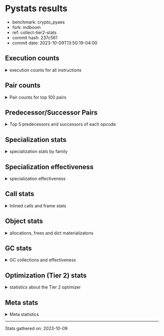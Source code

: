
# Pystats results

- benchmark: crypto_pyaes
- fork: mdboom
- ref: collect-tier2-stats
- commit hash: 237c561
- commit date: 2023-10-09T13:50:19-04:00

## Execution counts

<details>
<summary> execution counts for all instructions </summary>

|Name | Count | Self | Cumulative | Miss ratio | 
|---|---:|---:|---:|---:|
| LOAD_FAST | 43,683,180 | 19.5% | 19.5% |  |
| BINARY_OP | 33,325,640 | 14.9% | 34.4% |  |
| BINARY_SUBSCR_LIST_INT | 22,788,960 | 10.2% | 44.6% |  |
| LOAD_CONST | 18,829,860 | 8.4% | 53.0% |  |
| LOAD_FAST_LOAD_FAST | 13,299,720 | 5.9% | 58.9% |  |
| ENTER_EXECUTOR | 8,807,080 | 3.9% | 62.8% |  |
| LOAD_ATTR_INSTANCE_VALUE | 7,770,840 | 3.5% | 66.3% |  |
| STORE_FAST | 6,739,500 | 3.0% | 69.3% |  |
| STORE_SUBSCR_LIST_INT | 6,391,800 | 2.9% | 72.2% |  |
| BINARY_OP_ADD_INT | 4,318,320 | 1.9% | 74.1% |  |
| LOAD_GLOBAL_MODULE | 4,144,840 | 1.9% | 75.9% |  |
| LOAD_ATTR_METHOD_NO_DICT | 3,796,320 | 1.7% | 77.6% |  |
| PUSH_NULL | 3,106,740 | 1.4% | 79.0% |  |
| LOAD_ATTR_NONDESCRIPTOR_WITH_VALUES | 2,934,720 | 1.3% | 80.3% |  |
| LIST_APPEND | 2,933,160 | 1.3% | 81.6% |  |
| STORE_FAST_STORE_FAST | 2,932,560 | 1.3% | 83.0% |  |
| CALL_LIST_APPEND | 2,760,960 | 1.2% | 84.2% |  |
| FOR_ITER | 2,760,780 | 1.2% | 85.4% |  |
| JUMP_BACKWARD | 2,760,560 | 1.2% | 86.7% |  |
| UNPACK_SEQUENCE_TWO_TUPLE | 2,760,000 | 1.2% | 87.9% |  |
| LOAD_GLOBAL_BUILTIN | 2,417,220 | 1.1% | 89.0% |  |
| RESUME_CHECK | 2,244,300 | 1.0% | 90.0% |  |
| POP_JUMP_IF_FALSE | 2,078,580 | 0.9% | 90.9% |  |
| RETURN_VALUE | 2,071,380 | 0.9% | 91.8% |  |
| CALL_PY_EXACT_ARGS | 2,071,260 | 0.9% | 92.7% |  |
| LOAD_ATTR_MODULE | 1,553,560 | 0.7% | 93.4% |  |
| TO_BOOL | 1,553,420 | 0.7% | 94.1% |  |
| CALL_METHOD_DESCRIPTOR_FAST | 1,553,040 | 0.7% | 94.8% |  |
| CALL_METHOD_DESCRIPTOR_NOARGS | 1,553,040 | 0.7% | 95.5% |  |
| CALL_TYPE_1 | 1,553,040 | 0.7% | 96.2% |  |
| SWAP | 869,400 | 0.4% | 96.6% |  |
| FOR_ITER_RANGE | 865,400 | 0.4% | 97.0% |  |
| GET_ITER | 865,020 | 0.4% | 97.4% |  |
| CALL_BUILTIN_CLASS | 864,900 | 0.4% | 97.8% |  |
| CALL_LEN | 863,640 | 0.4% | 98.1% |  |
| BUILD_LIST | 691,260 | 0.3% | 98.4% |  |
| COMPARE_OP_INT | 525,240 | 0.2% | 98.7% |  |
| COPY | 348,120 | 0.2% | 98.8% |  |
| BINARY_OP_SUBTRACT_INT | 347,880 | 0.2% | 99.0% |  |
| BINARY_OP_MULTIPLY_INT | 345,240 | 0.2% | 99.1% |  |
| LIST_EXTEND | 345,180 | 0.2% | 99.3% |  |
| POP_TOP | 344,820 | 0.2% | 99.5% |  |
| STORE_ATTR_INSTANCE_VALUE | 173,400 | 0.1% | 99.5% |  |
| LOAD_FAST_AND_CLEAR | 173,280 | 0.1% | 99.6% |  |
| RETURN_CONST | 173,040 | 0.1% | 99.7% |  |
| BINARY_SLICE | 172,920 | 0.1% | 99.8% |  |
| LOAD_ATTR_METHOD_WITH_VALUES | 172,860 | 0.1% | 99.8% |  |
| LOAD_ATTR_PROPERTY | 172,560 | 0.1% | 99.9% |  |
| UNPACK_SEQUENCE_LIST | 172,560 | 0.1% | 100.0% |  |
| EXTENDED_ARG | 1,200 | 0.0% | 100.0% |  |
| JUMP_FORWARD | 1,200 | 0.0% | 100.0% |  |
| CALL | 900 | 0.0% | 100.0% |  |
| LOAD_ATTR | 320 | 0.0% | 100.0% |  |
| INTERPRETER_EXIT | 240 | 0.0% | 100.0% |  |
| BINARY_SUBSCR_TUPLE_INT | 240 | 0.0% | 100.0% |  |
| CALL_BUILTIN_FAST | 240 | 0.0% | 100.0% |  |
| LOAD_GLOBAL | 220 | 0.0% | 100.0% |  |
| LOAD_DEREF | 180 | 0.0% | 100.0% |  |
| EXIT_INIT_CHECK | 120 | 0.0% | 100.0% |  |
| CALL_FUNCTION_EX | 120 | 0.0% | 100.0% |  |
| CONTAINS_OP | 120 | 0.0% | 100.0% |  |
| POP_JUMP_IF_NOT_NONE | 120 | 0.0% | 100.0% |  |
| STORE_FAST_LOAD_FAST | 120 | 0.0% | 100.0% |  |
| BINARY_SUBSCR_DICT | 120 | 0.0% | 100.0% |  |
| CALL_ALLOC_AND_ENTER_INIT | 120 | 0.0% | 100.0% |  |
| CALL_ISINSTANCE | 120 | 0.0% | 100.0% |  |
| TO_BOOL_BOOL | 120 | 0.0% | 100.0% |  |
| COMPARE_OP | 80 | 0.0% | 100.0% |  |
| NOP | 60 | 0.0% | 100.0% |  |
| CALL_INTRINSIC_1 | 60 | 0.0% | 100.0% |  |
| COPY_FREE_VARS | 60 | 0.0% | 100.0% |  |
| LOAD_FAST_CHECK | 60 | 0.0% | 100.0% |  |
| BINARY_OP_SUBTRACT_FLOAT | 60 | 0.0% | 100.0% |  |


</details>

## Pair counts

<details>
<summary> Pair counts for top 100 pairs </summary>

|Pair | Count | Self | Cumulative | 
|---|---:|---:|---:|
| LOAD_CONST BINARY_OP | 14,676,000 | 6.6% | 6.6% |
| LOAD_FAST BINARY_SUBSCR_LIST_INT | 13,116,120 | 5.9% | 12.4% |
| BINARY_SUBSCR_LIST_INT LOAD_FAST | 8,980,320 | 4.0% | 16.4% |
| BINARY_SUBSCR_LIST_INT BINARY_OP | 8,457,120 | 3.8% | 20.2% |
| BINARY_OP BINARY_SUBSCR_LIST_INT | 8,285,280 | 3.7% | 23.9% |
| LOAD_FAST LOAD_ATTR_INSTANCE_VALUE | 7,770,600 | 3.5% | 27.4% |
| BINARY_OP LOAD_FAST | 7,075,800 | 3.2% | 30.5% |
| LOAD_ATTR_INSTANCE_VALUE LOAD_FAST | 6,733,440 | 3.0% | 33.5% |
| STORE_SUBSCR_LIST_INT ENTER_EXECUTOR | 6,214,960 | 2.8% | 36.3% |
| BINARY_OP LOAD_FAST_LOAD_FAST | 6,212,160 | 2.8% | 39.1% |
| LOAD_FAST_LOAD_FAST STORE_SUBSCR_LIST_INT | 6,212,160 | 2.8% | 41.8% |
| BINARY_SUBSCR_LIST_INT LOAD_CONST | 5,177,520 | 2.3% | 44.2% |
| ENTER_EXECUTOR BINARY_OP | 4,660,200 | 2.1% | 46.2% |
| BINARY_OP LOAD_CONST | 4,314,840 | 1.9% | 48.2% |
| LOAD_FAST_LOAD_FAST LOAD_FAST | 3,969,120 | 1.8% | 49.9% |
| BINARY_OP_ADD_INT LOAD_CONST | 3,969,000 | 1.8% | 51.7% |
| LOAD_FAST BINARY_OP_ADD_INT | 3,968,880 | 1.8% | 53.5% |
| LOAD_ATTR_METHOD_NO_DICT LOAD_FAST | 3,796,320 | 1.7% | 55.2% |
| PUSH_NULL LOAD_FAST | 3,106,200 | 1.4% | 56.6% |
| LOAD_FAST LOAD_ATTR_NONDESCRIPTOR_WITH_VALUES | 2,934,720 | 1.3% | 57.9% |
| LOAD_ATTR_NONDESCRIPTOR_WITH_VALUES LOAD_FAST_LOAD_FAST | 2,933,520 | 1.3% | 59.2% |
| BINARY_OP LIST_APPEND | 2,932,920 | 1.3% | 60.5% |
| LIST_APPEND JUMP_BACKWARD | 2,760,180 | 1.2% | 61.7% |
| FOR_ITER UNPACK_SEQUENCE_TWO_TUPLE | 2,760,000 | 1.2% | 63.0% |
| JUMP_BACKWARD FOR_ITER | 2,760,000 | 1.2% | 64.2% |
| LOAD_FAST_LOAD_FAST BINARY_OP | 2,760,000 | 1.2% | 65.4% |
| STORE_FAST_STORE_FAST LOAD_FAST_LOAD_FAST | 2,760,000 | 1.2% | 66.7% |
| UNPACK_SEQUENCE_TWO_TUPLE STORE_FAST_STORE_FAST | 2,760,000 | 1.2% | 67.9% |
| LOAD_FAST LOAD_CONST | 2,426,640 | 1.1% | 69.0% |
| LOAD_GLOBAL_BUILTIN LOAD_FAST | 2,416,980 | 1.1% | 70.0% |
| STORE_FAST LOAD_GLOBAL_MODULE | 2,416,680 | 1.1% | 71.1% |
| STORE_FAST LOAD_FAST | 2,246,940 | 1.0% | 72.1% |
| BINARY_OP CALL_LIST_APPEND | 2,243,280 | 1.0% | 73.1% |
| LOAD_FAST LOAD_ATTR_METHOD_NO_DICT | 2,243,280 | 1.0% | 74.1% |
| CALL_PY_EXACT_ARGS RESUME_CHECK | 2,071,260 | 0.9% | 75.1% |
| CALL_LIST_APPEND LOAD_FAST | 2,070,720 | 0.9% | 76.0% |
| BINARY_OP BINARY_OP | 1,909,380 | 0.9% | 76.8% |
| RESUME_CHECK LOAD_GLOBAL_BUILTIN | 1,726,120 | 0.8% | 77.6% |
| LOAD_ATTR_MODULE PUSH_NULL | 1,553,560 | 0.7% | 78.3% |
| POP_JUMP_IF_FALSE LOAD_FAST | 1,553,460 | 0.7% | 79.0% |
| LOAD_GLOBAL_MODULE LOAD_ATTR_MODULE | 1,553,460 | 0.7% | 79.7% |
| LOAD_FAST CALL_PY_EXACT_ARGS | 1,553,360 | 0.7% | 80.4% |
| RETURN_VALUE STORE_FAST | 1,553,280 | 0.7% | 81.1% |
| TO_BOOL POP_JUMP_IF_FALSE | 1,553,040 | 0.7% | 81.8% |
| ENTER_EXECUTOR LOAD_GLOBAL_MODULE | 1,553,040 | 0.7% | 82.5% |
| LOAD_FAST PUSH_NULL | 1,553,040 | 0.7% | 83.2% |
| LOAD_FAST TO_BOOL | 1,553,040 | 0.7% | 83.8% |
| LOAD_FAST CALL_METHOD_DESCRIPTOR_FAST | 1,553,040 | 0.7% | 84.5% |
| LOAD_FAST CALL_METHOD_DESCRIPTOR_NOARGS | 1,553,040 | 0.7% | 85.2% |
| LOAD_FAST CALL_TYPE_1 | 1,553,040 | 0.7% | 85.9% |
| STORE_FAST ENTER_EXECUTOR | 1,553,040 | 0.7% | 86.6% |
| CALL_METHOD_DESCRIPTOR_FAST STORE_FAST | 1,553,040 | 0.7% | 87.3% |
| CALL_METHOD_DESCRIPTOR_NOARGS RETURN_VALUE | 1,553,040 | 0.7% | 88.0% |
| CALL_TYPE_1 STORE_FAST | 1,553,040 | 0.7% | 88.7% |
| LOAD_GLOBAL_MODULE LOAD_ATTR_METHOD_NO_DICT | 1,553,040 | 0.7% | 89.4% |
| ENTER_EXECUTOR LOAD_FAST_LOAD_FAST | 1,381,680 | 0.6% | 90.0% |
| FOR_ITER_RANGE STORE_FAST | 865,180 | 0.4% | 90.4% |
| CALL_BUILTIN_CLASS GET_ITER | 864,840 | 0.4% | 90.8% |
| LOAD_CONST BINARY_SUBSCR_LIST_INT | 862,800 | 0.4% | 91.2% |
| LOAD_GLOBAL_MODULE LOAD_CONST | 692,040 | 0.3% | 91.5% |
| GET_ITER FOR_ITER_RANGE | 691,860 | 0.3% | 91.8% |
| LOAD_CONST LOAD_CONST | 690,600 | 0.3% | 92.1% |
| LOAD_CONST CALL_BUILTIN_CLASS | 690,600 | 0.3% | 92.4% |
| LOAD_FAST BINARY_OP | 690,380 | 0.3% | 92.7% |
| CALL_LIST_APPEND ENTER_EXECUTOR | 690,240 | 0.3% | 93.0% |
| COMPARE_OP_INT POP_JUMP_IF_FALSE | 525,120 | 0.2% | 93.3% |
| LOAD_CONST LOAD_FAST | 519,720 | 0.2% | 93.5% |
| CALL_LEN LOAD_CONST | 518,160 | 0.2% | 93.7% |
| LOAD_ATTR_INSTANCE_VALUE CALL_LEN | 517,800 | 0.2% | 93.9% |
| ENTER_EXECUTOR CALL_LIST_APPEND | 517,680 | 0.2% | 94.2% |
| LOAD_CONST BINARY_OP_ADD_INT | 349,440 | 0.2% | 94.3% |
| LOAD_FAST_LOAD_FAST BINARY_SUBSCR_LIST_INT | 348,000 | 0.2% | 94.5% |
| LOAD_CONST BINARY_OP_SUBTRACT_INT | 346,440 | 0.2% | 94.6% |
| LOAD_CONST COMPARE_OP_INT | 346,440 | 0.2% | 94.8% |
| LOAD_FAST CALL_LEN | 345,840 | 0.2% | 95.0% |
| BUILD_LIST LOAD_CONST | 345,360 | 0.2% | 95.1% |
| RESUME_CHECK LOAD_FAST | 345,180 | 0.2% | 95.3% |
| LOAD_CONST LIST_EXTEND | 345,120 | 0.2% | 95.4% |
| LOAD_FAST BINARY_OP_MULTIPLY_INT | 345,120 | 0.2% | 95.6% |
| STORE_FAST BUILD_LIST | 345,120 | 0.2% | 95.7% |
| BINARY_OP_MULTIPLY_INT LOAD_CONST | 345,120 | 0.2% | 95.9% |
| SWAP SWAP | 175,080 | 0.1% | 96.0% |
| SWAP STORE_SUBSCR_LIST_INT | 175,080 | 0.1% | 96.0% |
| STORE_SUBSCR_LIST_INT LOAD_FAST | 175,080 | 0.1% | 96.1% |
| BINARY_OP SWAP | 174,960 | 0.1% | 96.2% |
| LOAD_FAST CALL_BUILTIN_CLASS | 174,040 | 0.1% | 96.3% |
| COPY COPY | 174,000 | 0.1% | 96.3% |
| COPY BINARY_SUBSCR_LIST_INT | 174,000 | 0.1% | 96.4% |
| POP_JUMP_IF_FALSE ENTER_EXECUTOR | 173,640 | 0.1% | 96.5% |
| ENTER_EXECUTOR LOAD_FAST | 173,520 | 0.1% | 96.6% |
| GET_ITER LOAD_FAST_AND_CLEAR | 173,160 | 0.1% | 96.7% |
| BUILD_LIST SWAP | 173,160 | 0.1% | 96.7% |
| LOAD_FAST_AND_CLEAR SWAP | 173,160 | 0.1% | 96.8% |
| SWAP BUILD_LIST | 173,160 | 0.1% | 96.9% |
| LOAD_GLOBAL_MODULE LOAD_FAST | 173,160 | 0.1% | 97.0% |
| SWAP FOR_ITER_RANGE | 173,040 | 0.1% | 97.0% |
| LIST_APPEND ENTER_EXECUTOR | 172,980 | 0.1% | 97.1% |
| STORE_FAST STORE_FAST | 172,920 | 0.1% | 97.2% |
| RESUME_CHECK LOAD_GLOBAL_MODULE | 172,920 | 0.1% | 97.3% |
| LOAD_FAST COPY | 172,800 | 0.1% | 97.4% |


</details>

## Predecessor/Successor Pairs

<details>
<summary> Top 5 predecessors and successors of each opcode </summary>

### BINARY_SLICE

<details>
<summary> Successors and predecessors for BINARY_SLICE </summary>

|Predecessors | Count | Percentage | 
|---|---:|---:|
| BINARY_OP_ADD_INT | 172,800 | 99.9% |
| LOAD_CONST | 120 | 0.1% |

|Successors | Count | Percentage | 
|---|---:|---:|
| CALL_PY_EXACT_ARGS | 172,560 | 99.8% |
| CALL_BUILTIN_FAST | 240 | 0.1% |
| LOAD_FAST | 120 | 0.1% |


</details>

### CACHE

<details>
<summary> Successors and predecessors for CACHE </summary>

|Successors | Count | Percentage | 
|---|---:|---:|
| RESUME_CHECK | 240 | 100.0% |


</details>

### EXIT_INIT_CHECK

<details>
<summary> Successors and predecessors for EXIT_INIT_CHECK </summary>

|Predecessors | Count | Percentage | 
|---|---:|---:|
| RETURN_CONST | 120 | 100.0% |

|Successors | Count | Percentage | 
|---|---:|---:|
| RETURN_VALUE | 120 | 100.0% |


</details>

### GET_ITER

<details>
<summary> Successors and predecessors for GET_ITER </summary>

|Predecessors | Count | Percentage | 
|---|---:|---:|
| CALL_BUILTIN_CLASS | 864,840 | 100.0% |
| CALL | 120 | 0.0% |
| LOAD_FAST | 60 | 0.0% |

|Successors | Count | Percentage | 
|---|---:|---:|
| FOR_ITER_RANGE | 691,860 | 80.0% |
| LOAD_FAST_AND_CLEAR | 173,160 | 20.0% |


</details>

### INTERPRETER_EXIT

<details>
<summary> Successors and predecessors for INTERPRETER_EXIT </summary>

|Predecessors | Count | Percentage | 
|---|---:|---:|
| RETURN_CONST | 240 | 100.0% |


</details>

### NOP

<details>
<summary> Successors and predecessors for NOP </summary>

|Predecessors | Count | Percentage | 
|---|---:|---:|
| POP_TOP | 60 | 100.0% |

|Successors | Count | Percentage | 
|---|---:|---:|
| LOAD_DEREF | 60 | 100.0% |


</details>

### POP_TOP

<details>
<summary> Successors and predecessors for POP_TOP </summary>

|Predecessors | Count | Percentage | 
|---|---:|---:|
| RETURN_CONST | 172,680 | 50.1% |
| POP_JUMP_IF_FALSE | 172,080 | 49.9% |
| CALL | 60 | 0.0% |

|Successors | Count | Percentage | 
|---|---:|---:|
| LOAD_GLOBAL_BUILTIN | 172,560 | 50.0% |
| RETURN_CONST | 172,080 | 49.9% |
| LOAD_FAST | 120 | 0.0% |
| NOP | 60 | 0.0% |


</details>

### PUSH_NULL

<details>
<summary> Successors and predecessors for PUSH_NULL </summary>

|Predecessors | Count | Percentage | 
|---|---:|---:|
| LOAD_ATTR_MODULE | 1,553,560 | 50.0% |
| LOAD_FAST | 1,553,040 | 50.0% |
| LOAD_DEREF | 120 | 0.0% |
| LOAD_ATTR | 20 | 0.0% |

|Successors | Count | Percentage | 
|---|---:|---:|
| LOAD_FAST | 3,106,200 | 100.0% |
| LOAD_CONST | 240 | 0.0% |
| CALL | 180 | 0.0% |
| LOAD_GLOBAL_MODULE | 80 | 0.0% |
| LOAD_GLOBAL | 40 | 0.0% |


</details>

### RETURN_VALUE

<details>
<summary> Successors and predecessors for RETURN_VALUE </summary>

|Predecessors | Count | Percentage | 
|---|---:|---:|
| CALL_METHOD_DESCRIPTOR_NOARGS | 1,553,040 | 75.0% |
| LOAD_FAST | 172,740 | 8.3% |
| BINARY_OP | 172,560 | 8.3% |
| LOAD_ATTR_INSTANCE_VALUE | 172,560 | 8.3% |
| RETURN_VALUE | 240 | 0.0% |

|Successors | Count | Percentage | 
|---|---:|---:|
| STORE_FAST | 1,553,280 | 75.0% |
| LOAD_FAST | 172,680 | 8.3% |
| BINARY_OP | 172,560 | 8.3% |
| CALL_PY_EXACT_ARGS | 172,560 | 8.3% |
| RETURN_VALUE | 240 | 0.0% |


</details>

### TO_BOOL

<details>
<summary> Successors and predecessors for TO_BOOL </summary>

|Predecessors | Count | Percentage | 
|---|---:|---:|
| LOAD_FAST | 1,553,040 | 100.0% |
| TO_BOOL | 380 | 0.0% |

|Successors | Count | Percentage | 
|---|---:|---:|
| POP_JUMP_IF_FALSE | 1,553,040 | 100.0% |
| TO_BOOL | 380 | 0.0% |


</details>

### BINARY_OP

<details>
<summary> Successors and predecessors for BINARY_OP </summary>

|Predecessors | Count | Percentage | 
|---|---:|---:|
| LOAD_CONST | 14,676,000 | 44.0% |
| BINARY_SUBSCR_LIST_INT | 8,457,120 | 25.4% |
| ENTER_EXECUTOR | 4,660,200 | 14.0% |
| LOAD_FAST_LOAD_FAST | 2,760,000 | 8.3% |
| BINARY_OP | 1,909,380 | 5.7% |

|Successors | Count | Percentage | 
|---|---:|---:|
| BINARY_SUBSCR_LIST_INT | 8,285,280 | 24.9% |
| LOAD_FAST | 7,075,800 | 21.2% |
| LOAD_FAST_LOAD_FAST | 6,212,160 | 18.6% |
| LOAD_CONST | 4,314,840 | 12.9% |
| LIST_APPEND | 2,932,920 | 8.8% |


</details>

### BUILD_LIST

<details>
<summary> Successors and predecessors for BUILD_LIST </summary>

|Predecessors | Count | Percentage | 
|---|---:|---:|
| STORE_FAST | 345,120 | 49.9% |
| SWAP | 173,160 | 25.0% |
| ENTER_EXECUTOR | 172,560 | 25.0% |
| LOAD_CONST | 240 | 0.0% |
| STORE_ATTR_INSTANCE_VALUE | 120 | 0.0% |

|Successors | Count | Percentage | 
|---|---:|---:|
| LOAD_CONST | 345,360 | 50.0% |
| SWAP | 173,160 | 25.0% |
| STORE_FAST | 172,560 | 25.0% |
| LOAD_FAST | 120 | 0.0% |
| LOAD_DEREF | 60 | 0.0% |


</details>

### CALL

<details>
<summary> Successors and predecessors for CALL </summary>

|Predecessors | Count | Percentage | 
|---|---:|---:|
| LOAD_GLOBAL_MODULE | 260 | 28.9% |
| PUSH_NULL | 180 | 20.0% |
| LOAD_FAST | 180 | 20.0% |
| CALL | 160 | 17.8% |
| LOAD_ATTR_INSTANCE_VALUE | 120 | 13.3% |

|Successors | Count | Percentage | 
|---|---:|---:|
| STORE_FAST | 300 | 33.3% |
| CALL | 160 | 17.8% |
| GET_ITER | 120 | 13.3% |
| RETURN_VALUE | 120 | 13.3% |
| POP_TOP | 60 | 6.7% |


</details>

### CALL_FUNCTION_EX

<details>
<summary> Successors and predecessors for CALL_FUNCTION_EX </summary>

|Predecessors | Count | Percentage | 
|---|---:|---:|
| CALL_INTRINSIC_1 | 60 | 50.0% |
| LOAD_FAST | 60 | 50.0% |

|Successors | Count | Percentage | 
|---|---:|---:|
| COPY_FREE_VARS | 60 | 50.0% |
| RESUME_CHECK | 60 | 50.0% |


</details>

### CALL_INTRINSIC_1

<details>
<summary> Successors and predecessors for CALL_INTRINSIC_1 </summary>

|Predecessors | Count | Percentage | 
|---|---:|---:|
| LIST_EXTEND | 60 | 100.0% |

|Successors | Count | Percentage | 
|---|---:|---:|
| CALL_FUNCTION_EX | 60 | 100.0% |


</details>

### COMPARE_OP

<details>
<summary> Successors and predecessors for COMPARE_OP </summary>

|Predecessors | Count | Percentage | 
|---|---:|---:|
| LOAD_GLOBAL_MODULE | 60 | 75.0% |
| COMPARE_OP | 20 | 25.0% |

|Successors | Count | Percentage | 
|---|---:|---:|
| POP_JUMP_IF_FALSE | 60 | 75.0% |
| COMPARE_OP | 20 | 25.0% |


</details>

### CONTAINS_OP

<details>
<summary> Successors and predecessors for CONTAINS_OP </summary>

|Predecessors | Count | Percentage | 
|---|---:|---:|
| LOAD_CONST | 120 | 100.0% |

|Successors | Count | Percentage | 
|---|---:|---:|
| POP_JUMP_IF_FALSE | 120 | 100.0% |


</details>

### COPY

<details>
<summary> Successors and predecessors for COPY </summary>

|Predecessors | Count | Percentage | 
|---|---:|---:|
| COPY | 174,000 | 50.0% |
| LOAD_FAST | 172,800 | 49.6% |
| LOAD_FAST_LOAD_FAST | 1,200 | 0.3% |
| LOAD_CONST | 120 | 0.0% |

|Successors | Count | Percentage | 
|---|---:|---:|
| COPY | 174,000 | 50.0% |
| BINARY_SUBSCR_LIST_INT | 174,000 | 50.0% |
| LOAD_ATTR_INSTANCE_VALUE | 120 | 0.0% |


</details>

### COPY_FREE_VARS

<details>
<summary> Successors and predecessors for COPY_FREE_VARS </summary>

|Predecessors | Count | Percentage | 
|---|---:|---:|
| CALL_FUNCTION_EX | 60 | 100.0% |

|Successors | Count | Percentage | 
|---|---:|---:|
| RESUME_CHECK | 60 | 100.0% |


</details>

### ENTER_EXECUTOR

<details>
<summary> Successors and predecessors for ENTER_EXECUTOR </summary>

|Predecessors | Count | Percentage | 
|---|---:|---:|
| STORE_SUBSCR_LIST_INT | 6,214,960 | 70.6% |
| STORE_FAST | 1,553,040 | 17.6% |
| CALL_LIST_APPEND | 690,240 | 7.8% |
| POP_JUMP_IF_FALSE | 173,640 | 2.0% |
| LIST_APPEND | 172,980 | 2.0% |

|Successors | Count | Percentage | 
|---|---:|---:|
| BINARY_OP | 4,660,200 | 52.9% |
| LOAD_GLOBAL_MODULE | 1,553,040 | 17.6% |
| LOAD_FAST_LOAD_FAST | 1,381,680 | 15.7% |
| CALL_LIST_APPEND | 517,680 | 5.9% |
| LOAD_FAST | 173,520 | 2.0% |


</details>

### EXTENDED_ARG

<details>
<summary> Successors and predecessors for EXTENDED_ARG </summary>

|Predecessors | Count | Percentage | 
|---|---:|---:|
| POP_JUMP_IF_FALSE | 1,080 | 90.0% |
| COMPARE_OP_INT | 120 | 10.0% |

|Successors | Count | Percentage | 
|---|---:|---:|
| ENTER_EXECUTOR | 1,080 | 90.0% |
| POP_JUMP_IF_FALSE | 120 | 10.0% |


</details>

### FOR_ITER

<details>
<summary> Successors and predecessors for FOR_ITER </summary>

|Predecessors | Count | Percentage | 
|---|---:|---:|
| JUMP_BACKWARD | 2,760,000 | 100.0% |
| FOR_ITER | 660 | 0.0% |
| SWAP | 120 | 0.0% |

|Successors | Count | Percentage | 
|---|---:|---:|
| UNPACK_SEQUENCE_TWO_TUPLE | 2,760,000 | 100.0% |
| FOR_ITER | 660 | 0.0% |
| STORE_FAST | 120 | 0.0% |


</details>

### JUMP_BACKWARD

<details>
<summary> Successors and predecessors for JUMP_BACKWARD </summary>

|Predecessors | Count | Percentage | 
|---|---:|---:|
| LIST_APPEND | 2,760,180 | 100.0% |
| STORE_SUBSCR_LIST_INT | 320 | 0.0% |
| STORE_FAST | 60 | 0.0% |

|Successors | Count | Percentage | 
|---|---:|---:|
| FOR_ITER | 2,760,000 | 100.0% |
| FOR_ITER_RANGE | 500 | 0.0% |
| ENTER_EXECUTOR | 60 | 0.0% |


</details>

### JUMP_FORWARD

<details>
<summary> Successors and predecessors for JUMP_FORWARD </summary>

|Predecessors | Count | Percentage | 
|---|---:|---:|
| ENTER_EXECUTOR | 1,200 | 100.0% |

|Successors | Count | Percentage | 
|---|---:|---:|
| LOAD_CONST | 1,200 | 100.0% |


</details>

### LIST_APPEND

<details>
<summary> Successors and predecessors for LIST_APPEND </summary>

|Predecessors | Count | Percentage | 
|---|---:|---:|
| BINARY_OP | 2,932,920 | 100.0% |
| BINARY_SUBSCR_TUPLE_INT | 240 | 0.0% |

|Successors | Count | Percentage | 
|---|---:|---:|
| JUMP_BACKWARD | 2,760,180 | 94.1% |
| ENTER_EXECUTOR | 172,980 | 5.9% |


</details>

### LIST_EXTEND

<details>
<summary> Successors and predecessors for LIST_EXTEND </summary>

|Predecessors | Count | Percentage | 
|---|---:|---:|
| LOAD_CONST | 345,120 | 100.0% |
| LOAD_DEREF | 60 | 0.0% |

|Successors | Count | Percentage | 
|---|---:|---:|
| STORE_FAST | 172,560 | 50.0% |
| UNPACK_SEQUENCE_LIST | 172,560 | 50.0% |
| CALL_INTRINSIC_1 | 60 | 0.0% |


</details>

### LOAD_ATTR

<details>
<summary> Successors and predecessors for LOAD_ATTR </summary>

|Predecessors | Count | Percentage | 
|---|---:|---:|
| LOAD_GLOBAL_MODULE | 220 | 68.8% |
| LOAD_FAST | 60 | 18.8% |
| LOAD_ATTR | 20 | 6.2% |
| LOAD_GLOBAL | 20 | 6.2% |

|Successors | Count | Percentage | 
|---|---:|---:|
| LOAD_FAST_LOAD_FAST | 120 | 37.5% |
| LOAD_ATTR_MODULE | 100 | 31.2% |
| LOAD_ATTR_METHOD_WITH_VALUES | 60 | 18.8% |
| PUSH_NULL | 20 | 6.2% |
| LOAD_ATTR | 20 | 6.2% |


</details>

### LOAD_CONST

<details>
<summary> Successors and predecessors for LOAD_CONST </summary>

|Predecessors | Count | Percentage | 
|---|---:|---:|
| BINARY_SUBSCR_LIST_INT | 5,177,520 | 27.5% |
| BINARY_OP | 4,314,840 | 22.9% |
| BINARY_OP_ADD_INT | 3,969,000 | 21.1% |
| LOAD_FAST | 2,426,640 | 12.9% |
| LOAD_GLOBAL_MODULE | 692,040 | 3.7% |

|Successors | Count | Percentage | 
|---|---:|---:|
| BINARY_OP | 14,676,000 | 77.9% |
| BINARY_SUBSCR_LIST_INT | 862,800 | 4.6% |
| LOAD_CONST | 690,600 | 3.7% |
| CALL_BUILTIN_CLASS | 690,600 | 3.7% |
| LOAD_FAST | 519,720 | 2.8% |


</details>

### LOAD_DEREF

<details>
<summary> Successors and predecessors for LOAD_DEREF </summary>

|Predecessors | Count | Percentage | 
|---|---:|---:|
| NOP | 60 | 33.3% |
| BUILD_LIST | 60 | 33.3% |
| RESUME_CHECK | 60 | 33.3% |

|Successors | Count | Percentage | 
|---|---:|---:|
| PUSH_NULL | 120 | 66.7% |
| LIST_EXTEND | 60 | 33.3% |


</details>

### LOAD_FAST

<details>
<summary> Successors and predecessors for LOAD_FAST </summary>

|Predecessors | Count | Percentage | 
|---|---:|---:|
| BINARY_SUBSCR_LIST_INT | 8,980,320 | 20.6% |
| BINARY_OP | 7,075,800 | 16.2% |
| LOAD_ATTR_INSTANCE_VALUE | 6,733,440 | 15.4% |
| LOAD_FAST_LOAD_FAST | 3,969,120 | 9.1% |
| LOAD_ATTR_METHOD_NO_DICT | 3,796,320 | 8.7% |

|Successors | Count | Percentage | 
|---|---:|---:|
| BINARY_SUBSCR_LIST_INT | 13,116,120 | 30.0% |
| LOAD_ATTR_INSTANCE_VALUE | 7,770,600 | 17.8% |
| BINARY_OP_ADD_INT | 3,968,880 | 9.1% |
| LOAD_ATTR_NONDESCRIPTOR_WITH_VALUES | 2,934,720 | 6.7% |
| LOAD_CONST | 2,426,640 | 5.6% |


</details>

### LOAD_FAST_AND_CLEAR

<details>
<summary> Successors and predecessors for LOAD_FAST_AND_CLEAR </summary>

|Predecessors | Count | Percentage | 
|---|---:|---:|
| GET_ITER | 173,160 | 99.9% |
| LOAD_FAST_AND_CLEAR | 120 | 0.1% |

|Successors | Count | Percentage | 
|---|---:|---:|
| SWAP | 173,160 | 99.9% |
| LOAD_FAST_AND_CLEAR | 120 | 0.1% |


</details>

### LOAD_FAST_CHECK

<details>
<summary> Successors and predecessors for LOAD_FAST_CHECK </summary>

|Predecessors | Count | Percentage | 
|---|---:|---:|
| STORE_FAST | 60 | 100.0% |

|Successors | Count | Percentage | 
|---|---:|---:|
| LOAD_GLOBAL_MODULE | 40 | 66.7% |
| LOAD_GLOBAL | 20 | 33.3% |


</details>

### LOAD_FAST_LOAD_FAST

<details>
<summary> Successors and predecessors for LOAD_FAST_LOAD_FAST </summary>

|Predecessors | Count | Percentage | 
|---|---:|---:|
| BINARY_OP | 6,212,160 | 46.7% |
| LOAD_ATTR_NONDESCRIPTOR_WITH_VALUES | 2,933,520 | 22.1% |
| STORE_FAST_STORE_FAST | 2,760,000 | 20.8% |
| ENTER_EXECUTOR | 1,381,680 | 10.4% |
| STORE_FAST | 4,080 | 0.0% |

|Successors | Count | Percentage | 
|---|---:|---:|
| STORE_SUBSCR_LIST_INT | 6,212,160 | 46.7% |
| LOAD_FAST | 3,969,120 | 29.8% |
| BINARY_OP | 2,760,000 | 20.8% |
| BINARY_SUBSCR_LIST_INT | 348,000 | 2.6% |
| COMPARE_OP_INT | 6,120 | 0.0% |


</details>

### LOAD_GLOBAL

<details>
<summary> Successors and predecessors for LOAD_GLOBAL </summary>

|Predecessors | Count | Percentage | 
|---|---:|---:|
| STORE_FAST | 60 | 27.3% |
| PUSH_NULL | 40 | 18.2% |
| RETURN_VALUE | 40 | 18.2% |
| LOAD_FAST_CHECK | 20 | 9.1% |
| FOR_ITER_RANGE | 20 | 9.1% |

|Successors | Count | Percentage | 
|---|---:|---:|
| LOAD_GLOBAL_MODULE | 180 | 81.8% |
| LOAD_ATTR | 20 | 9.1% |
| LOAD_GLOBAL_BUILTIN | 20 | 9.1% |


</details>

### POP_JUMP_IF_FALSE

<details>
<summary> Successors and predecessors for POP_JUMP_IF_FALSE </summary>

|Predecessors | Count | Percentage | 
|---|---:|---:|
| TO_BOOL | 1,553,040 | 74.7% |
| COMPARE_OP_INT | 525,120 | 25.3% |
| CONTAINS_OP | 120 | 0.0% |
| EXTENDED_ARG | 120 | 0.0% |
| TO_BOOL_BOOL | 120 | 0.0% |

|Successors | Count | Percentage | 
|---|---:|---:|
| LOAD_FAST | 1,553,460 | 74.7% |
| ENTER_EXECUTOR | 173,640 | 8.4% |
| LOAD_GLOBAL_BUILTIN | 172,560 | 8.3% |
| POP_TOP | 172,080 | 8.3% |
| LOAD_FAST_LOAD_FAST | 3,720 | 0.2% |


</details>

### POP_JUMP_IF_NOT_NONE

<details>
<summary> Successors and predecessors for POP_JUMP_IF_NOT_NONE </summary>

|Predecessors | Count | Percentage | 
|---|---:|---:|
| LOAD_FAST | 120 | 100.0% |

|Successors | Count | Percentage | 
|---|---:|---:|
| LOAD_GLOBAL_MODULE | 120 | 100.0% |


</details>

### RETURN_CONST

<details>
<summary> Successors and predecessors for RETURN_CONST </summary>

|Predecessors | Count | Percentage | 
|---|---:|---:|
| POP_TOP | 172,080 | 99.4% |
| ENTER_EXECUTOR | 600 | 0.3% |
| STORE_ATTR_INSTANCE_VALUE | 360 | 0.2% |

|Successors | Count | Percentage | 
|---|---:|---:|
| POP_TOP | 172,680 | 99.8% |
| INTERPRETER_EXIT | 240 | 0.1% |
| EXIT_INIT_CHECK | 120 | 0.1% |


</details>

### STORE_FAST

<details>
<summary> Successors and predecessors for STORE_FAST </summary>

|Predecessors | Count | Percentage | 
|---|---:|---:|
| RETURN_VALUE | 1,553,280 | 23.0% |
| CALL_METHOD_DESCRIPTOR_FAST | 1,553,040 | 23.0% |
| CALL_TYPE_1 | 1,553,040 | 23.0% |
| FOR_ITER_RANGE | 865,180 | 12.8% |
| STORE_FAST | 172,920 | 2.6% |

|Successors | Count | Percentage | 
|---|---:|---:|
| LOAD_GLOBAL_MODULE | 2,416,680 | 35.9% |
| LOAD_FAST | 2,246,940 | 33.3% |
| ENTER_EXECUTOR | 1,553,040 | 23.0% |
| BUILD_LIST | 345,120 | 5.1% |
| STORE_FAST | 172,920 | 2.6% |


</details>

### STORE_FAST_LOAD_FAST

<details>
<summary> Successors and predecessors for STORE_FAST_LOAD_FAST </summary>

|Predecessors | Count | Percentage | 
|---|---:|---:|
| FOR_ITER_RANGE | 120 | 100.0% |

|Successors | Count | Percentage | 
|---|---:|---:|
| LOAD_FAST | 120 | 100.0% |


</details>

### STORE_FAST_STORE_FAST

<details>
<summary> Successors and predecessors for STORE_FAST_STORE_FAST </summary>

|Predecessors | Count | Percentage | 
|---|---:|---:|
| UNPACK_SEQUENCE_TWO_TUPLE | 2,760,000 | 94.1% |
| UNPACK_SEQUENCE_LIST | 172,560 | 5.9% |

|Successors | Count | Percentage | 
|---|---:|---:|
| LOAD_FAST_LOAD_FAST | 2,760,000 | 94.1% |
| STORE_FAST | 172,560 | 5.9% |


</details>

### SWAP

<details>
<summary> Successors and predecessors for SWAP </summary>

|Predecessors | Count | Percentage | 
|---|---:|---:|
| SWAP | 175,080 | 20.1% |
| BINARY_OP | 174,960 | 20.1% |
| BUILD_LIST | 173,160 | 19.9% |
| LOAD_FAST_AND_CLEAR | 173,160 | 19.9% |
| BINARY_OP_ADD_INT | 172,680 | 19.9% |

|Successors | Count | Percentage | 
|---|---:|---:|
| SWAP | 175,080 | 20.1% |
| STORE_SUBSCR_LIST_INT | 175,080 | 20.1% |
| BUILD_LIST | 173,160 | 19.9% |
| FOR_ITER_RANGE | 173,040 | 19.9% |
| STORE_ATTR_INSTANCE_VALUE | 172,560 | 19.8% |


</details>

### BINARY_OP_ADD_INT

<details>
<summary> Successors and predecessors for BINARY_OP_ADD_INT </summary>

|Predecessors | Count | Percentage | 
|---|---:|---:|
| LOAD_FAST | 3,968,880 | 91.9% |
| LOAD_CONST | 349,440 | 8.1% |

|Successors | Count | Percentage | 
|---|---:|---:|
| LOAD_CONST | 3,969,000 | 91.9% |
| BINARY_SLICE | 172,800 | 4.0% |
| SWAP | 172,680 | 4.0% |
| STORE_FAST | 3,600 | 0.1% |
| CALL_BUILTIN_CLASS | 240 | 0.0% |


</details>

### BINARY_OP_MULTIPLY_INT

<details>
<summary> Successors and predecessors for BINARY_OP_MULTIPLY_INT </summary>

|Predecessors | Count | Percentage | 
|---|---:|---:|
| LOAD_FAST | 345,120 | 100.0% |
| LOAD_CONST | 120 | 0.0% |

|Successors | Count | Percentage | 
|---|---:|---:|
| LOAD_CONST | 345,120 | 100.0% |
| STORE_FAST | 120 | 0.0% |


</details>

### BINARY_OP_SUBTRACT_FLOAT

<details>
<summary> Successors and predecessors for BINARY_OP_SUBTRACT_FLOAT </summary>

|Predecessors | Count | Percentage | 
|---|---:|---:|
| LOAD_FAST | 40 | 66.7% |
| BINARY_OP | 20 | 33.3% |

|Successors | Count | Percentage | 
|---|---:|---:|
| STORE_FAST | 60 | 100.0% |


</details>

### BINARY_OP_SUBTRACT_INT

<details>
<summary> Successors and predecessors for BINARY_OP_SUBTRACT_INT </summary>

|Predecessors | Count | Percentage | 
|---|---:|---:|
| LOAD_CONST | 346,440 | 99.6% |
| BINARY_OP | 1,440 | 0.4% |

|Successors | Count | Percentage | 
|---|---:|---:|
| LOAD_CONST | 172,560 | 49.6% |
| STORE_FAST | 172,560 | 49.6% |
| BINARY_SUBSCR_LIST_INT | 2,760 | 0.8% |


</details>

### BINARY_SUBSCR_DICT

<details>
<summary> Successors and predecessors for BINARY_SUBSCR_DICT </summary>

|Predecessors | Count | Percentage | 
|---|---:|---:|
| CALL_LEN | 120 | 100.0% |

|Successors | Count | Percentage | 
|---|---:|---:|
| STORE_FAST | 120 | 100.0% |


</details>

### BINARY_SUBSCR_LIST_INT

<details>
<summary> Successors and predecessors for BINARY_SUBSCR_LIST_INT </summary>

|Predecessors | Count | Percentage | 
|---|---:|---:|
| LOAD_FAST | 13,116,120 | 57.6% |
| BINARY_OP | 8,285,280 | 36.4% |
| LOAD_CONST | 862,800 | 3.8% |
| LOAD_FAST_LOAD_FAST | 348,000 | 1.5% |
| COPY | 174,000 | 0.8% |

|Successors | Count | Percentage | 
|---|---:|---:|
| LOAD_FAST | 8,980,320 | 39.4% |
| BINARY_OP | 8,457,120 | 37.1% |
| LOAD_CONST | 5,177,520 | 22.7% |
| STORE_FAST | 172,800 | 0.8% |
| LOAD_FAST_LOAD_FAST | 1,200 | 0.0% |


</details>

### BINARY_SUBSCR_TUPLE_INT

<details>
<summary> Successors and predecessors for BINARY_SUBSCR_TUPLE_INT </summary>

|Predecessors | Count | Percentage | 
|---|---:|---:|
| LOAD_CONST | 240 | 100.0% |

|Successors | Count | Percentage | 
|---|---:|---:|
| LIST_APPEND | 240 | 100.0% |


</details>

### CALL_ALLOC_AND_ENTER_INIT

<details>
<summary> Successors and predecessors for CALL_ALLOC_AND_ENTER_INIT </summary>

|Predecessors | Count | Percentage | 
|---|---:|---:|
| LOAD_FAST | 120 | 100.0% |

|Successors | Count | Percentage | 
|---|---:|---:|
| RESUME_CHECK | 120 | 100.0% |


</details>

### CALL_BUILTIN_CLASS

<details>
<summary> Successors and predecessors for CALL_BUILTIN_CLASS </summary>

|Predecessors | Count | Percentage | 
|---|---:|---:|
| LOAD_CONST | 690,600 | 79.8% |
| LOAD_FAST | 174,040 | 20.1% |
| BINARY_OP_ADD_INT | 240 | 0.0% |
| CALL | 20 | 0.0% |

|Successors | Count | Percentage | 
|---|---:|---:|
| GET_ITER | 864,840 | 100.0% |
| STORE_FAST | 60 | 0.0% |


</details>

### CALL_BUILTIN_FAST

<details>
<summary> Successors and predecessors for CALL_BUILTIN_FAST </summary>

|Predecessors | Count | Percentage | 
|---|---:|---:|
| BINARY_SLICE | 240 | 100.0% |

|Successors | Count | Percentage | 
|---|---:|---:|
| LOAD_CONST | 240 | 100.0% |


</details>

### CALL_ISINSTANCE

<details>
<summary> Successors and predecessors for CALL_ISINSTANCE </summary>

|Predecessors | Count | Percentage | 
|---|---:|---:|
| LOAD_GLOBAL_BUILTIN | 120 | 100.0% |

|Successors | Count | Percentage | 
|---|---:|---:|
| TO_BOOL_BOOL | 120 | 100.0% |


</details>

### CALL_LEN

<details>
<summary> Successors and predecessors for CALL_LEN </summary>

|Predecessors | Count | Percentage | 
|---|---:|---:|
| LOAD_ATTR_INSTANCE_VALUE | 517,800 | 60.0% |
| LOAD_FAST | 345,840 | 40.0% |

|Successors | Count | Percentage | 
|---|---:|---:|
| LOAD_CONST | 518,160 | 60.0% |
| COMPARE_OP_INT | 172,680 | 20.0% |
| LOAD_GLOBAL_BUILTIN | 172,680 | 20.0% |
| BINARY_SUBSCR_DICT | 120 | 0.0% |


</details>

### CALL_LIST_APPEND

<details>
<summary> Successors and predecessors for CALL_LIST_APPEND </summary>

|Predecessors | Count | Percentage | 
|---|---:|---:|
| BINARY_OP | 2,243,280 | 81.2% |
| ENTER_EXECUTOR | 517,680 | 18.8% |

|Successors | Count | Percentage | 
|---|---:|---:|
| LOAD_FAST | 2,070,720 | 75.0% |
| ENTER_EXECUTOR | 690,240 | 25.0% |


</details>

### CALL_METHOD_DESCRIPTOR_FAST

<details>
<summary> Successors and predecessors for CALL_METHOD_DESCRIPTOR_FAST </summary>

|Predecessors | Count | Percentage | 
|---|---:|---:|
| LOAD_FAST | 1,553,040 | 100.0% |

|Successors | Count | Percentage | 
|---|---:|---:|
| STORE_FAST | 1,553,040 | 100.0% |


</details>

### CALL_METHOD_DESCRIPTOR_NOARGS

<details>
<summary> Successors and predecessors for CALL_METHOD_DESCRIPTOR_NOARGS </summary>

|Predecessors | Count | Percentage | 
|---|---:|---:|
| LOAD_FAST | 1,553,040 | 100.0% |

|Successors | Count | Percentage | 
|---|---:|---:|
| RETURN_VALUE | 1,553,040 | 100.0% |


</details>

### CALL_PY_EXACT_ARGS

<details>
<summary> Successors and predecessors for CALL_PY_EXACT_ARGS </summary>

|Predecessors | Count | Percentage | 
|---|---:|---:|
| LOAD_FAST | 1,553,360 | 75.0% |
| BINARY_SLICE | 172,560 | 8.3% |
| RETURN_VALUE | 172,560 | 8.3% |
| LOAD_ATTR_METHOD_WITH_VALUES | 172,560 | 8.3% |
| LOAD_FAST_LOAD_FAST | 120 | 0.0% |

|Successors | Count | Percentage | 
|---|---:|---:|
| RESUME_CHECK | 2,071,260 | 100.0% |


</details>

### CALL_TYPE_1

<details>
<summary> Successors and predecessors for CALL_TYPE_1 </summary>

|Predecessors | Count | Percentage | 
|---|---:|---:|
| LOAD_FAST | 1,553,040 | 100.0% |

|Successors | Count | Percentage | 
|---|---:|---:|
| STORE_FAST | 1,553,040 | 100.0% |


</details>

### COMPARE_OP_INT

<details>
<summary> Successors and predecessors for COMPARE_OP_INT </summary>

|Predecessors | Count | Percentage | 
|---|---:|---:|
| LOAD_CONST | 346,440 | 66.0% |
| CALL_LEN | 172,680 | 32.9% |
| LOAD_FAST_LOAD_FAST | 6,120 | 1.2% |

|Successors | Count | Percentage | 
|---|---:|---:|
| POP_JUMP_IF_FALSE | 525,120 | 100.0% |
| EXTENDED_ARG | 120 | 0.0% |


</details>

### FOR_ITER_RANGE

<details>
<summary> Successors and predecessors for FOR_ITER_RANGE </summary>

|Predecessors | Count | Percentage | 
|---|---:|---:|
| GET_ITER | 691,860 | 79.9% |
| SWAP | 173,040 | 20.0% |
| JUMP_BACKWARD | 500 | 0.1% |

|Successors | Count | Percentage | 
|---|---:|---:|
| STORE_FAST | 865,180 | 100.0% |
| STORE_FAST_LOAD_FAST | 120 | 0.0% |
| LOAD_CONST | 40 | 0.0% |
| LOAD_GLOBAL_MODULE | 40 | 0.0% |
| LOAD_GLOBAL | 20 | 0.0% |


</details>

### LOAD_ATTR_INSTANCE_VALUE

<details>
<summary> Successors and predecessors for LOAD_ATTR_INSTANCE_VALUE </summary>

|Predecessors | Count | Percentage | 
|---|---:|---:|
| LOAD_FAST | 7,770,600 | 100.0% |
| COPY | 120 | 0.0% |
| LOAD_FAST_LOAD_FAST | 120 | 0.0% |

|Successors | Count | Percentage | 
|---|---:|---:|
| LOAD_FAST | 6,733,440 | 86.7% |
| CALL_LEN | 517,800 | 6.7% |
| LOAD_ATTR_METHOD_WITH_VALUES | 172,680 | 2.2% |
| RETURN_VALUE | 172,560 | 2.2% |
| LOAD_CONST | 172,560 | 2.2% |


</details>

### LOAD_ATTR_METHOD_NO_DICT

<details>
<summary> Successors and predecessors for LOAD_ATTR_METHOD_NO_DICT </summary>

|Predecessors | Count | Percentage | 
|---|---:|---:|
| LOAD_FAST | 2,243,280 | 59.1% |
| LOAD_GLOBAL_MODULE | 1,553,040 | 40.9% |

|Successors | Count | Percentage | 
|---|---:|---:|
| LOAD_FAST | 3,796,320 | 100.0% |


</details>

### LOAD_ATTR_METHOD_WITH_VALUES

<details>
<summary> Successors and predecessors for LOAD_ATTR_METHOD_WITH_VALUES </summary>

|Predecessors | Count | Percentage | 
|---|---:|---:|
| LOAD_ATTR_INSTANCE_VALUE | 172,680 | 99.9% |
| LOAD_FAST | 120 | 0.1% |
| LOAD_ATTR | 60 | 0.0% |

|Successors | Count | Percentage | 
|---|---:|---:|
| CALL_PY_EXACT_ARGS | 172,560 | 99.8% |
| LOAD_FAST | 240 | 0.1% |
| LOAD_GLOBAL_MODULE | 40 | 0.0% |
| LOAD_GLOBAL | 20 | 0.0% |


</details>

### LOAD_ATTR_MODULE

<details>
<summary> Successors and predecessors for LOAD_ATTR_MODULE </summary>

|Predecessors | Count | Percentage | 
|---|---:|---:|
| LOAD_GLOBAL_MODULE | 1,553,460 | 100.0% |
| LOAD_ATTR | 100 | 0.0% |

|Successors | Count | Percentage | 
|---|---:|---:|
| PUSH_NULL | 1,553,560 | 100.0% |


</details>

### LOAD_ATTR_NONDESCRIPTOR_WITH_VALUES

<details>
<summary> Successors and predecessors for LOAD_ATTR_NONDESCRIPTOR_WITH_VALUES </summary>

|Predecessors | Count | Percentage | 
|---|---:|---:|
| LOAD_FAST | 2,934,720 | 100.0% |

|Successors | Count | Percentage | 
|---|---:|---:|
| LOAD_FAST_LOAD_FAST | 2,933,520 | 100.0% |
| LOAD_FAST | 1,080 | 0.0% |
| LOAD_GLOBAL_BUILTIN | 120 | 0.0% |


</details>

### LOAD_ATTR_PROPERTY

<details>
<summary> Successors and predecessors for LOAD_ATTR_PROPERTY </summary>

|Predecessors | Count | Percentage | 
|---|---:|---:|
| ENTER_EXECUTOR | 172,440 | 99.9% |
| LOAD_ATTR_INSTANCE_VALUE | 120 | 0.1% |

|Successors | Count | Percentage | 
|---|---:|---:|
| RESUME_CHECK | 172,560 | 100.0% |


</details>

### LOAD_GLOBAL_BUILTIN

<details>
<summary> Successors and predecessors for LOAD_GLOBAL_BUILTIN </summary>

|Predecessors | Count | Percentage | 
|---|---:|---:|
| RESUME_CHECK | 1,726,120 | 71.4% |
| CALL_LEN | 172,680 | 7.1% |
| POP_TOP | 172,560 | 7.1% |
| POP_JUMP_IF_FALSE | 172,560 | 7.1% |
| LOAD_GLOBAL_MODULE | 172,560 | 7.1% |

|Successors | Count | Percentage | 
|---|---:|---:|
| LOAD_FAST | 2,416,980 | 100.0% |
| LOAD_FAST_LOAD_FAST | 120 | 0.0% |
| CALL_ISINSTANCE | 120 | 0.0% |


</details>

### LOAD_GLOBAL_MODULE

<details>
<summary> Successors and predecessors for LOAD_GLOBAL_MODULE </summary>

|Predecessors | Count | Percentage | 
|---|---:|---:|
| STORE_FAST | 2,416,680 | 58.3% |
| ENTER_EXECUTOR | 1,553,040 | 37.5% |
| RESUME_CHECK | 172,920 | 4.2% |
| POP_JUMP_IF_FALSE | 1,440 | 0.0% |
| STORE_ATTR_INSTANCE_VALUE | 240 | 0.0% |

|Successors | Count | Percentage | 
|---|---:|---:|
| LOAD_ATTR_MODULE | 1,553,460 | 37.5% |
| LOAD_ATTR_METHOD_NO_DICT | 1,553,040 | 37.5% |
| LOAD_CONST | 692,040 | 16.7% |
| LOAD_FAST | 173,160 | 4.2% |
| LOAD_GLOBAL_BUILTIN | 172,560 | 4.2% |


</details>

### RESUME_CHECK

<details>
<summary> Successors and predecessors for RESUME_CHECK </summary>

|Predecessors | Count | Percentage | 
|---|---:|---:|
| CALL_PY_EXACT_ARGS | 2,071,260 | 92.3% |
| LOAD_ATTR_PROPERTY | 172,560 | 7.7% |
| CACHE | 240 | 0.0% |
| CALL_ALLOC_AND_ENTER_INIT | 120 | 0.0% |
| CALL_FUNCTION_EX | 60 | 0.0% |

|Successors | Count | Percentage | 
|---|---:|---:|
| LOAD_GLOBAL_BUILTIN | 1,726,120 | 76.9% |
| LOAD_FAST | 345,180 | 15.4% |
| LOAD_GLOBAL_MODULE | 172,920 | 7.7% |
| LOAD_DEREF | 60 | 0.0% |
| LOAD_GLOBAL | 20 | 0.0% |


</details>

### STORE_ATTR_INSTANCE_VALUE

<details>
<summary> Successors and predecessors for STORE_ATTR_INSTANCE_VALUE </summary>

|Predecessors | Count | Percentage | 
|---|---:|---:|
| SWAP | 172,560 | 99.5% |
| LOAD_FAST | 720 | 0.4% |
| LOAD_FAST_LOAD_FAST | 120 | 0.1% |

|Successors | Count | Percentage | 
|---|---:|---:|
| LOAD_FAST | 172,680 | 99.6% |
| RETURN_CONST | 360 | 0.2% |
| LOAD_GLOBAL_MODULE | 240 | 0.1% |
| BUILD_LIST | 120 | 0.1% |


</details>

### STORE_SUBSCR_LIST_INT

<details>
<summary> Successors and predecessors for STORE_SUBSCR_LIST_INT </summary>

|Predecessors | Count | Percentage | 
|---|---:|---:|
| LOAD_FAST_LOAD_FAST | 6,212,160 | 97.2% |
| SWAP | 175,080 | 2.7% |
| BINARY_OP | 2,880 | 0.0% |
| LOAD_FAST | 1,680 | 0.0% |

|Successors | Count | Percentage | 
|---|---:|---:|
| ENTER_EXECUTOR | 6,214,960 | 97.2% |
| LOAD_FAST | 175,080 | 2.7% |
| LOAD_FAST_LOAD_FAST | 1,440 | 0.0% |
| JUMP_BACKWARD | 320 | 0.0% |


</details>

### TO_BOOL_BOOL

<details>
<summary> Successors and predecessors for TO_BOOL_BOOL </summary>

|Predecessors | Count | Percentage | 
|---|---:|---:|
| CALL_ISINSTANCE | 120 | 100.0% |

|Successors | Count | Percentage | 
|---|---:|---:|
| POP_JUMP_IF_FALSE | 120 | 100.0% |


</details>

### UNPACK_SEQUENCE_LIST

<details>
<summary> Successors and predecessors for UNPACK_SEQUENCE_LIST </summary>

|Predecessors | Count | Percentage | 
|---|---:|---:|
| LIST_EXTEND | 172,560 | 100.0% |

|Successors | Count | Percentage | 
|---|---:|---:|
| STORE_FAST_STORE_FAST | 172,560 | 100.0% |


</details>

### UNPACK_SEQUENCE_TWO_TUPLE

<details>
<summary> Successors and predecessors for UNPACK_SEQUENCE_TWO_TUPLE </summary>

|Predecessors | Count | Percentage | 
|---|---:|---:|
| FOR_ITER | 2,760,000 | 100.0% |

|Successors | Count | Percentage | 
|---|---:|---:|
| STORE_FAST_STORE_FAST | 2,760,000 | 100.0% |


</details>


</details>

## Specialization stats

<details>
<summary> specialization stats by family </summary>

### BINARY_OP

<details>
<summary> specialization stats for BINARY_OP family </summary>

|Kind | Count | Ratio | 
|---|---:|---:|
|     deferred | 33,317,040 | 86.9% |
|          hit | 5,011,500 | 13.1% |

| | Count | Ratio | 
|---|---:|---:|
| Success | 20 | 0.2% |
| Failure | 8,580 | 99.8% |

|Failure kind | Count | Ratio | 
|---|---:|---:|
| xor | 4,500 | 52.4% |
| and int | 1,660 | 19.3% |
| remainder | 1,080 | 12.6% |
| rshift | 920 | 10.7% |
| lshift | 160 | 1.9% |
| or | 120 | 1.4% |
| floor divide | 100 | 1.2% |
| add other | 40 | 0.5% |


</details>

### BINARY_SLICE

<details>
<summary> specialization stats for BINARY_SLICE family </summary>


</details>

### BINARY_SUBSCR

<details>
<summary> specialization stats for BINARY_SUBSCR family </summary>

|Kind | Count | Ratio | 
|---|---:|---:|
|          hit | 22,789,320 | 100.0% |


</details>

### CALL

<details>
<summary> specialization stats for CALL family </summary>

|Kind | Count | Ratio | 
|---|---:|---:|
|     deferred | 660 | 0.0% |
|          hit | 11,220,360 | 100.0% |

| | Count | Ratio | 
|---|---:|---:|
| Success | 80 | 33.3% |
| Failure | 160 | 66.7% |

|Failure kind | Count | Ratio | 
|---|---:|---:|
| wrong number arguments | 60 | 37.5% |
| cfunc noargs | 60 | 37.5% |
| class no vectorcall | 40 | 25.0% |


</details>

### COMPARE_OP

<details>
<summary> specialization stats for COMPARE_OP family </summary>

|Kind | Count | Ratio | 
|---|---:|---:|
|     deferred | 60 | 0.0% |
|          hit | 525,240 | 100.0% |

| | Count | Ratio | 
|---|---:|---:|
| Success | 0 | 0.0% |
| Failure | 20 | 100.0% |

|Failure kind | Count | Ratio | 
|---|---:|---:|
| bytes | 20 | 100.0% |


</details>

### FOR_ITER

<details>
<summary> specialization stats for FOR_ITER family </summary>

|Kind | Count | Ratio | 
|---|---:|---:|
|     deferred | 2,760,120 | 76.1% |
|          hit | 865,400 | 23.9% |

| | Count | Ratio | 
|---|---:|---:|
| Success | 0 | 0.0% |
| Failure | 660 | 100.0% |

|Failure kind | Count | Ratio | 
|---|---:|---:|
| zip | 660 | 100.0% |


</details>

### JUMP_BACKWARD

<details>
<summary> specialization stats for JUMP_BACKWARD family </summary>


</details>

### LOAD_ATTR

<details>
<summary> specialization stats for LOAD_ATTR family </summary>

|Kind | Count | Ratio | 
|---|---:|---:|
|     deferred | 140 | 0.0% |
|          hit | 16,400,860 | 100.0% |

| | Count | Ratio | 
|---|---:|---:|
| Success | 160 | 88.9% |
| Failure | 20 | 11.1% |

|Failure kind | Count | Ratio | 
|---|---:|---:|
| metaclass attribute | 20 | 100.0% |


</details>

### LOAD_GLOBAL

<details>
<summary> specialization stats for LOAD_GLOBAL family </summary>

|Kind | Count | Ratio | 
|---|---:|---:|
|     deferred | 20 | 0.0% |
|          hit | 6,562,060 | 100.0% |

| | Count | Ratio | 
|---|---:|---:|
| Success | 200 | 100.0% |
| Failure | 0 | 0.0% |


</details>

### POP_JUMP_IF_FALSE

<details>
<summary> specialization stats for POP_JUMP_IF_FALSE family </summary>


</details>

### POP_JUMP_IF_NOT_NONE

<details>
<summary> specialization stats for POP_JUMP_IF_NOT_NONE family </summary>


</details>

### STORE_ATTR

<details>
<summary> specialization stats for STORE_ATTR family </summary>

|Kind | Count | Ratio | 
|---|---:|---:|
|          hit | 173,400 | 100.0% |


</details>

### STORE_SUBSCR

<details>
<summary> specialization stats for STORE_SUBSCR family </summary>

|Kind | Count | Ratio | 
|---|---:|---:|
|          hit | 6,391,800 | 100.0% |


</details>

### TO_BOOL

<details>
<summary> specialization stats for TO_BOOL family </summary>

|Kind | Count | Ratio | 
|---|---:|---:|
|     deferred | 1,553,040 | 100.0% |
|          hit | 120 | 0.0% |

| | Count | Ratio | 
|---|---:|---:|
| Success | 0 | 0.0% |
| Failure | 380 | 100.0% |

|Failure kind | Count | Ratio | 
|---|---:|---:|
| other | 380 | 100.0% |


</details>

### UNPACK_SEQUENCE

<details>
<summary> specialization stats for UNPACK_SEQUENCE family </summary>

|Kind | Count | Ratio | 
|---|---:|---:|
|          hit | 2,932,560 | 100.0% |


</details>


</details>

## Specialization effectiveness

<details>
<summary> specialization effectiveness </summary>

|Instructions | Count | Ratio | 
|---|---:|---:|
| Basic | 106,216,840 | 47.4% |
| Not specialized | 42,653,540 | 19.0% |
| Specialized | 75,116,920 | 33.5% |

### Deferred by instruction

<details>
<summary> deferred by instruction </summary>

|Name | Count | Ratio | 
|---|---:|---:|
| BINARY_OP | 33,317,040 | 88.5% |
| FOR_ITER | 2,760,120 | 7.3% |
| TO_BOOL | 1,553,040 | 4.1% |
| CALL | 660 | 0.0% |
| LOAD_ATTR | 140 | 0.0% |
| COMPARE_OP | 60 | 0.0% |
| LOAD_GLOBAL | 20 | 0.0% |
| BINARY_SLICE | 0 | 0.0% |
| STORE_SLICE | 0 | 0.0% |
| CACHE | 0 | 0.0% |


</details>

### Misses by instruction

<details>
<summary> misses by instruction </summary>


</details>


</details>

## Call stats

<details>
<summary> Inlined calls and frame stats </summary>

| | Count | Ratio | 
|---|---:|---:|
| Calls to PyEval_EvalDefault | 240 | 0.0% |
| Calls to Python functions inlined | 2,244,060 | 100.0% |
| Calls via PyEval_EvalFrame (total) | 240 | 0.0% |
| Calls via PyEval_EvalFrame (vector) | 240 | 0.0% |
| Calls via PyEval_EvalFrame (generator) | 0 | 0.0% |
| Calls via PyEval_EvalFrame (legacy) | 0 | 0.0% |
| Calls via PyEval_EvalFrame (function vectorcall) | 240 | 0.0% |
| Calls via PyEval_EvalFrame (build class) | 0 | 0.0% |
| Calls via PyEval_EvalFrame (slot) | 0 | 0.0% |
| Calls via PyEval_EvalFrame (function ex) | 120 | 0.0% |
| Calls via PyEval_EvalFrame (api) | 0 | 0.0% |
| Calls via PyEval_EvalFrame (method) | 0 | 0.0% |
| Frame objects created | 0 | 0.0% |
| Frames pushed | 2,762,100 | 123.1% |


</details>

## Object stats

<details>
<summary> allocations, frees and dict materializatons </summary>

| | Count | Ratio | 
|---|---:|---:|
| Allocations from freelist | 2,940,940 | 3.9% |
| Frees to freelist | 2,940,900 |  |
| Allocations | 72,883,460 | 96.1% |
| Allocations to 512 bytes | 72,883,280 | 96.1% |
| Allocations to 4 kbytes | 60 | 0.0% |
| Allocations over 4 kbytes | 120 | 0.0% |
| Frees | 73,229,100 |  |
| New values | 240 |  |
| Interpreter increfs | 86,493,200 | 31.9% |
| Interpreter decrefs | 119,604,080 | 34.6% |
| Increfs | 184,873,060 | 68.1% |
| Decrefs | 225,682,960 | 65.4% |
| Materialize dict (on request) | 0 | 0.0% |
| Materialize dict (new key) | 0 | 0.0% |
| Materialize dict (too big) | 0 | 0.0% |
| Materialize dict (str subclass) | 0 | 0.0% |
| Dematerialize dict | 0 | 0.0% |
| Method cache hits | 80 |  |
| Method cache misses | 0 |  |
| Method cache collisions | 0 |  |
| Method cache dunder hits | 680 |  |
| Method cache dunder misses | 0 |  |


</details>

## GC stats

<details>
<summary> GC collections and effectiveness </summary>

|Generation | Collections | Objects collected | Object visits | 
|---:|---:|---:|---:|
| 0 | 0 | 0 | 0 |
| 1 | 0 | 0 | 0 |
| 2 | 0 | 0 | 0 |


</details>

## Optimization (Tier 2) stats

<details>
<summary> statistics about the Tier 2 optimizer </summary>

| | Count | Ratio | 
|---|---:|---:|
| Optimization attempts | 162,420 |  |
| Traces created | 60 | 0.0% |
| Traces executed | 8,807,080 |  |
| Uops executed | 705,507,280 | 80.11 |
| Trace stack overflow | 0 | 0.0% |
| Trace stack underflow | 20 | 33.3% |
| Trace too long | 0 | 0.0% |
| Trace too short | 162,360 | 270,600.0% |
| Inner loop found | 0 | 0.0% |
| Recursive call | 0 | 0.0% |

### Trace length histogram

<details>
<summary> trace length histogram </summary>

|Range | Count | Ratio | 
|---|---:|---:|
| <= 1 | 0 | 0.0% |
| <= 2 | 0 | 0.0% |
| <= 4 | 0 | 0.0% |
| <= 8 | 0 | 0.0% |
| <= 16 | 0 | 0.0% |
| <= 32 | 0 | 0.0% |
| <= 64 | 40 | 66.7% |
| <= 128 | 20 | 33.3% |


</details>

### Optimized trace length histogram

<details>
<summary> optimized trace length histogram </summary>

|Range | Count | Ratio | 
|---|---:|---:|
| <= 1 | 0 | 0.0% |
| <= 2 | 0 | 0.0% |
| <= 4 | 0 | 0.0% |
| <= 8 | 0 | 0.0% |
| <= 16 | 0 | 0.0% |
| <= 32 | 0 | 0.0% |
| <= 64 | 60 | 100.0% |


</details>

### Trace run length histogram

<details>
<summary> trace run length histogram </summary>

|Range | Count | Ratio | 
|---|---:|---:|
| <= 1 | 0 | 0.0% |
| <= 2 | 0 | 0.0% |
| <= 4 | 0 | 0.0% |
| <= 8 | 1,898,280 | 21.6% |
| <= 16 | 0 | 0.0% |
| <= 32 | 172,440 | 2.0% |
| <= 64 | 519,360 | 5.9% |
| <= 128 | 6,041,720 | 68.6% |
| <= 256 | 1,520 | 0.0% |
| <= 512 | 173,760 | 2.0% |


</details>

### Uop execution stats

<details>
<summary> uop execution stats </summary>

|Name | Count | Self | Cumulative | Miss ratio | 
|---|---:|---:|---:|---:|
| _SET_IP | 199,735,400 | 28.3% | 28.3% |  |
| LOAD_FAST | 95,917,680 | 13.6% | 41.9% |  |
| BINARY_OP | 76,006,200 | 10.8% | 52.7% |  |
| LOAD_CONST | 68,239,800 | 9.7% | 62.4% |  |
| BINARY_SUBSCR_LIST_INT | 50,789,760 | 7.2% | 69.6% |  |
| _GUARD_TYPE_VERSION | 26,957,160 | 3.8% | 73.4% |  |
| _GUARD_DORV_VALUES_INST_ATTR_FROM_DICT | 24,870,720 | 3.5% | 76.9% |  |
| _GUARD_KEYS_VERSION | 24,870,720 | 3.5% | 80.4% |  |
| _LOAD_ATTR_NONDESCRIPTOR_WITH_VALUES | 24,698,280 | 3.5% | 83.9% |  |
| _GUARD_BOTH_INT | 18,306,600 | 2.6% | 86.5% |  |
| _BINARY_OP_ADD_INT | 17,263,920 | 2.4% | 89.0% |  |
| _ITER_CHECK_RANGE | 10,541,800 | 1.5% | 90.5% |  |
| _IS_ITER_EXHAUSTED_RANGE | 10,541,800 | 1.5% | 92.0% |  |
| _POP_JUMP_IF_TRUE | 10,541,800 | 1.5% | 93.4% |  |
| STORE_FAST | 8,998,320 | 1.3% | 94.7% |  |
| _EXIT_TRACE | 8,807,080 | 1.2% | 96.0% |  |
| _ITER_NEXT_RANGE | 8,468,160 | 1.2% | 97.2% |  |
| POP_TOP | 2,074,120 | 0.3% | 97.5% |  |
| _GUARD_GLOBALS_VERSION | 1,899,360 | 0.3% | 97.7% |  |
| _LOAD_GLOBAL_MODULE | 1,899,360 | 0.3% | 98.0% |  |
| _CHECK_MANAGED_OBJECT_HAS_VALUES | 1,568,760 | 0.2% | 98.2% |  |
| _LOAD_ATTR_INSTANCE_VALUE | 1,568,760 | 0.2% | 98.4% |  |
| GET_ITER | 1,381,440 | 0.2% | 98.6% |  |
| CALL_BUILTIN_CLASS | 1,381,440 | 0.2% | 98.8% |  |
| _BINARY_OP_MULTIPLY_INT | 1,035,360 | 0.1% | 99.0% |  |
| _SAVE_CURRENT_IP | 1,035,360 | 0.1% | 99.1% |  |
| _JUMP_TO_TOP | 530,400 | 0.1% | 99.2% |  |
| LIST_APPEND | 522,120 | 0.1% | 99.3% |  |
| BINARY_SLICE | 517,920 | 0.1% | 99.4% |  |
| RESUME_CHECK | 517,680 | 0.1% | 99.4% |  |
| _POP_FRAME | 517,680 | 0.1% | 99.5% |  |
| _LOAD_ATTR_METHOD_NO_DICT | 517,680 | 0.1% | 99.6% |  |
| _CHECK_PEP_523 | 517,680 | 0.1% | 99.7% |  |
| _CHECK_FUNCTION_EXACT_ARGS | 517,680 | 0.1% | 99.7% |  |
| _CHECK_STACK_SPACE | 517,680 | 0.1% | 99.8% |  |
| _INIT_CALL_PY_EXACT_ARGS | 517,680 | 0.1% | 99.9% |  |
| _PUSH_FRAME | 517,680 | 0.1% | 99.9% |  |
| COPY | 180,360 | 0.0% | 100.0% |  |
| _LOAD_ATTR_METHOD_WITH_VALUES | 172,440 | 0.0% | 100.0% |  |
| STORE_SUBSCR_LIST_INT | 13,800 | 0.0% | 100.0% |  |
| _BINARY_OP_SUBTRACT_INT | 7,320 | 0.0% | 100.0% |  |
| COMPARE_OP_INT | 6,480 | 0.0% | 100.0% |  |
| _POP_JUMP_IF_FALSE | 6,480 | 0.0% | 100.0% |  |
| SWAP | 5,760 | 0.0% | 100.0% |  |
| BUILD_LIST | 2,400 | 0.0% | 100.0% |  |
| PUSH_NULL | 240 | 0.0% | 100.0% |  |
| BINARY_SUBSCR_TUPLE_INT | 240 | 0.0% | 100.0% |  |
| CALL_BUILTIN_FAST | 240 | 0.0% | 100.0% |  |
| _CHECK_ATTR_MODULE | 240 | 0.0% | 100.0% |  |
| _LOAD_ATTR_MODULE | 240 | 0.0% | 100.0% |  |


</details>

### Unsupported opcodes

<details>
<summary> unsupported opcodes </summary>

|Opcode | Count | 
|---|---:|
| FOR_ITER | 162,360 |


</details>


</details>

## Meta stats

<details>
<summary> Meta statistics </summary>

| | Count | 
|---|---:|
| Number of data files | 20 |


</details>

---
Stats gathered on: 2023-10-09
